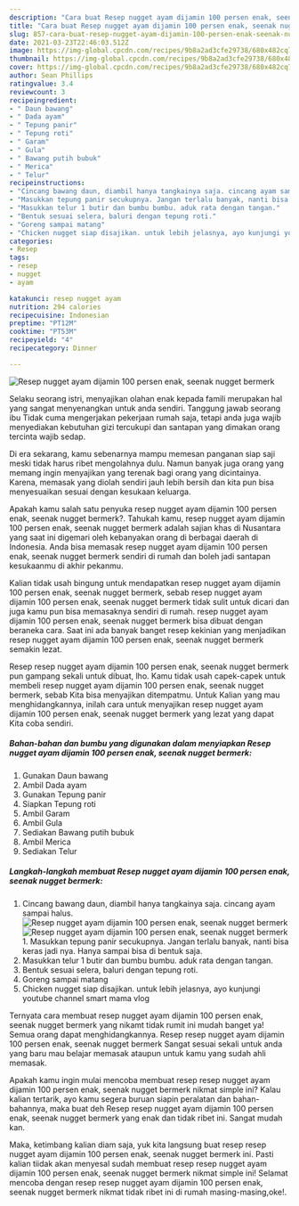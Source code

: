 ```yaml
---
description: "Cara buat Resep nugget ayam dijamin 100 persen enak, seenak nugget bermerk yang lezat dan Mudah Dibuat"
title: "Cara buat Resep nugget ayam dijamin 100 persen enak, seenak nugget bermerk yang lezat dan Mudah Dibuat"
slug: 857-cara-buat-resep-nugget-ayam-dijamin-100-persen-enak-seenak-nugget-bermerk-yang-lezat-dan-mudah-dibuat
date: 2021-03-23T22:46:03.512Z
image: https://img-global.cpcdn.com/recipes/9b8a2ad3cfe29738/680x482cq70/resep-nugget-ayam-dijamin-100-persen-enak-seenak-nugget-bermerk-foto-resep-utama.jpg
thumbnail: https://img-global.cpcdn.com/recipes/9b8a2ad3cfe29738/680x482cq70/resep-nugget-ayam-dijamin-100-persen-enak-seenak-nugget-bermerk-foto-resep-utama.jpg
cover: https://img-global.cpcdn.com/recipes/9b8a2ad3cfe29738/680x482cq70/resep-nugget-ayam-dijamin-100-persen-enak-seenak-nugget-bermerk-foto-resep-utama.jpg
author: Sean Phillips
ratingvalue: 3.4
reviewcount: 3
recipeingredient:
- " Daun bawang"
- " Dada ayam"
- " Tepung panir"
- " Tepung roti"
- " Garam"
- " Gula"
- " Bawang putih bubuk"
- " Merica"
- " Telur"
recipeinstructions:
- "Cincang bawang daun, diambil hanya tangkainya saja. cincang ayam sampai halus."
- "Masukkan tepung panir secukupnya. Jangan terlalu banyak, nanti bisa keras jadi nya. Hanya sampai bisa di bentuk saja."
- "Masukkan telur 1 butir dan bumbu bumbu. aduk rata dengan tangan."
- "Bentuk sesuai selera, baluri dengan tepung roti."
- "Goreng sampai matang"
- "Chicken nugget siap disajikan. untuk lebih jelasnya, ayo kunjungi youtube channel smart mama vlog"
categories:
- Resep
tags:
- resep
- nugget
- ayam

katakunci: resep nugget ayam 
nutrition: 294 calories
recipecuisine: Indonesian
preptime: "PT12M"
cooktime: "PT53M"
recipeyield: "4"
recipecategory: Dinner

---
```



![Resep nugget ayam dijamin 100 persen enak, seenak nugget bermerk](https://img-global.cpcdn.com/recipes/9b8a2ad3cfe29738/680x482cq70/resep-nugget-ayam-dijamin-100-persen-enak-seenak-nugget-bermerk-foto-resep-utama.jpg)

Selaku seorang istri, menyajikan olahan enak kepada famili merupakan hal yang sangat menyenangkan untuk anda sendiri. Tanggung jawab seorang ibu Tidak cuma mengerjakan pekerjaan rumah saja, tetapi anda juga wajib menyediakan kebutuhan gizi tercukupi dan santapan yang dimakan orang tercinta wajib sedap.

Di era  sekarang, kamu sebenarnya mampu memesan panganan siap saji meski tidak harus ribet mengolahnya dulu. Namun banyak juga orang yang memang ingin menyajikan yang terenak bagi orang yang dicintainya. Karena, memasak yang diolah sendiri jauh lebih bersih dan kita pun bisa menyesuaikan sesuai dengan kesukaan keluarga. 



Apakah kamu salah satu penyuka resep nugget ayam dijamin 100 persen enak, seenak nugget bermerk?. Tahukah kamu, resep nugget ayam dijamin 100 persen enak, seenak nugget bermerk adalah sajian khas di Nusantara yang saat ini digemari oleh kebanyakan orang di berbagai daerah di Indonesia. Anda bisa memasak resep nugget ayam dijamin 100 persen enak, seenak nugget bermerk sendiri di rumah dan boleh jadi santapan kesukaanmu di akhir pekanmu.

Kalian tidak usah bingung untuk mendapatkan resep nugget ayam dijamin 100 persen enak, seenak nugget bermerk, sebab resep nugget ayam dijamin 100 persen enak, seenak nugget bermerk tidak sulit untuk dicari dan juga kamu pun bisa memasaknya sendiri di rumah. resep nugget ayam dijamin 100 persen enak, seenak nugget bermerk bisa dibuat dengan beraneka cara. Saat ini ada banyak banget resep kekinian yang menjadikan resep nugget ayam dijamin 100 persen enak, seenak nugget bermerk semakin lezat.

Resep resep nugget ayam dijamin 100 persen enak, seenak nugget bermerk pun gampang sekali untuk dibuat, lho. Kamu tidak usah capek-capek untuk membeli resep nugget ayam dijamin 100 persen enak, seenak nugget bermerk, sebab Kita bisa menyajikan ditempatmu. Untuk Kalian yang mau menghidangkannya, inilah cara untuk menyajikan resep nugget ayam dijamin 100 persen enak, seenak nugget bermerk yang lezat yang dapat Kita coba sendiri.

<!--inarticleads1-->

##### Bahan-bahan dan bumbu yang digunakan dalam menyiapkan Resep nugget ayam dijamin 100 persen enak, seenak nugget bermerk:

1. Gunakan  Daun bawang
1. Ambil  Dada ayam
1. Gunakan  Tepung panir
1. Siapkan  Tepung roti
1. Ambil  Garam
1. Ambil  Gula
1. Sediakan  Bawang putih bubuk
1. Ambil  Merica
1. Sediakan  Telur




<!--inarticleads2-->

##### Langkah-langkah membuat Resep nugget ayam dijamin 100 persen enak, seenak nugget bermerk:

1. Cincang bawang daun, diambil hanya tangkainya saja. cincang ayam sampai halus.
<img src="https://img-global.cpcdn.com/steps/f6f5b0557b9811b1/160x128cq70/resep-nugget-ayam-dijamin-100-persen-enak-seenak-nugget-bermerk-langkah-memasak-1-foto.jpg" alt="Resep nugget ayam dijamin 100 persen enak, seenak nugget bermerk"><img src="https://img-global.cpcdn.com/steps/2a8f9fab07f087a4/160x128cq70/resep-nugget-ayam-dijamin-100-persen-enak-seenak-nugget-bermerk-langkah-memasak-1-foto.jpg" alt="Resep nugget ayam dijamin 100 persen enak, seenak nugget bermerk">1. Masukkan tepung panir secukupnya. Jangan terlalu banyak, nanti bisa keras jadi nya. Hanya sampai bisa di bentuk saja.
1. Masukkan telur 1 butir dan bumbu bumbu. aduk rata dengan tangan.
1. Bentuk sesuai selera, baluri dengan tepung roti.
1. Goreng sampai matang
1. Chicken nugget siap disajikan. untuk lebih jelasnya, ayo kunjungi youtube channel smart mama vlog




Ternyata cara membuat resep nugget ayam dijamin 100 persen enak, seenak nugget bermerk yang nikamt tidak rumit ini mudah banget ya! Semua orang dapat menghidangkannya. Resep resep nugget ayam dijamin 100 persen enak, seenak nugget bermerk Sangat sesuai sekali untuk anda yang baru mau belajar memasak ataupun untuk kamu yang sudah ahli memasak.

Apakah kamu ingin mulai mencoba membuat resep resep nugget ayam dijamin 100 persen enak, seenak nugget bermerk nikmat simple ini? Kalau kalian tertarik, ayo kamu segera buruan siapin peralatan dan bahan-bahannya, maka buat deh Resep resep nugget ayam dijamin 100 persen enak, seenak nugget bermerk yang enak dan tidak ribet ini. Sangat mudah kan. 

Maka, ketimbang kalian diam saja, yuk kita langsung buat resep resep nugget ayam dijamin 100 persen enak, seenak nugget bermerk ini. Pasti kalian tiidak akan menyesal sudah membuat resep resep nugget ayam dijamin 100 persen enak, seenak nugget bermerk nikmat simple ini! Selamat mencoba dengan resep resep nugget ayam dijamin 100 persen enak, seenak nugget bermerk nikmat tidak ribet ini di rumah masing-masing,oke!.

